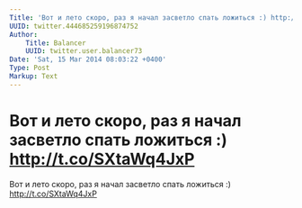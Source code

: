 ```yaml
---
Title: 'Вот и лето скоро, раз я начал засветло спать ложиться :) http://t.co/SXtaWq4JxP'
UUID: twitter.444685259196874752
Author:
    Title: Balancer
    UUID: twitter.user.balancer73
Date: 'Sat, 15 Mar 2014 08:03:22 +0400'
Type: Post
Markup: Text
---
```


# Вот и лето скоро, раз я начал засветло спать ложиться :) http://t.co/SXtaWq4JxP

Вот и лето скоро, раз я начал засветло спать ложиться :)
http://t.co/SXtaWq4JxP